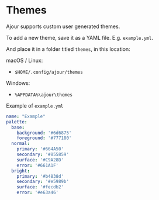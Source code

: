 # Themes

Ajour supports custom user generated themes.

To add a new theme, save it as a YAML file. E.g. `example.yml`.

And place it in a folder titled `themes`, in this location:

macOS / Linux:
- `$HOME/.config/ajour/themes`

Windows:
- `%APPDATA%\ajour\themes`


Example of `example.yml`

```yaml
name: "Example"
palette:
  base:
    background: '#6d6875'
    foreground: '#777180'
  normal:
    primary: '#664A50'
    secondary: '#855859'
    surface: '#C9A28D'
    error: '#661A1F'
  bright:
    primary: '#b4838d'
    secondary: '#e5989b'
    surface: '#fecdb2'
    error: '#e63a46'
```
